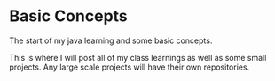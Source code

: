 # Basic Concepts
The start of my java learning and some basic concepts.

This is where I will post all of my class learnings as well as some small projects. Any large scale projects will have their own repositories.
